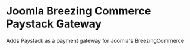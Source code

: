 # Joomla Breezing Commerce Paystack Gateway
Adds Paystack as a payment gateway for Joomla's BreezingCommerce

